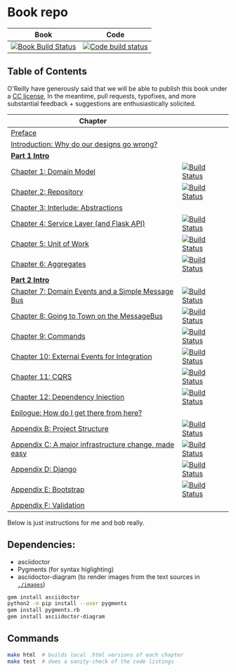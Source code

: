 # Book repo

| Book | Code |
| ---- | ---- |
| [![Book Build Status](https://travis-ci.org/cosmicpython/book.svg?branch=master)](https://travis-ci.org/cosmicpython/book) | [![Code build status](https://travis-ci.org/cosmicpython/code.svg?branch=master)](https://travis-ci.org/cosmicpython/code) |


## Table of Contents

O'Reilly have generously said that we will be able to publish this book under a [CC license](license.txt),
In the meantime, pull requests, typofixes, and more substantial feedback + suggestions are enthusiastically solicited.

| Chapter |       |
| ------- | ----- |
| [Preface](preface.asciidoc) | |
| [Introduction: Why do our designs go wrong?](introduction.asciidoc)| ||
| [**Part 1 Intro**](part1.asciidoc) | |
| [Chapter 1: Domain Model](chapter_01_domain_model.asciidoc) | [![Build Status](https://travis-ci.org/cosmicpython/code.svg?branch=chapter_01_domain_model)](https://travis-ci.org/cosmicpython/code) |
| [Chapter 2: Repository](chapter_02_repository.asciidoc) | [![Build Status](https://travis-ci.org/cosmicpython/code.svg?branch=chapter_02_repository)](https://travis-ci.org/cosmicpython/code) |
| [Chapter 3: Interlude: Abstractions](chapter_03_abstractions.asciidoc) | |
| [Chapter 4: Service Layer (and Flask API)](chapter_04_service_layer.asciidoc) | [![Build Status](https://travis-ci.org/cosmicpython/code.svg?branch=chapter_04_service_layer)](https://travis-ci.org/cosmicpython/code) |
| [Chapter 5: Unit of Work](chapter_05_uow.asciidoc) | [![Build Status](https://travis-ci.org/cosmicpython/code.svg?branch=chapter_05_uow)](https://travis-ci.org/cosmicpython/code) |
| [Chapter 6: Aggregates](chapter_06_aggregate.asciidoc) | [![Build Status](https://travis-ci.org/cosmicpython/code.svg?branch=chapter_06_aggregate)](https://travis-ci.org/cosmicpython/code) |
| [**Part 2 Intro**](part2.asciidoc) | |
| [Chapter 7: Domain Events and a Simple Message Bus](chapter_07_events_and_message_bus.asciidoc) | [![Build Status](https://travis-ci.org/cosmicpython/code.svg?branch=chapter_07_events_and_message_bus)](https://travis-ci.org/cosmicpython/code) |
| [Chapter 8: Going to Town on the MessageBus](chapter_08_all_messagebus.asciidoc) | [![Build Status](https://travis-ci.org/cosmicpython/code.svg?branch=chapter_08_all_messagebus)](https://travis-ci.org/cosmicpython/code) |
| [Chapter 9: Commands](chapter_09_commands.asciidoc) | [![Build Status](https://travis-ci.org/cosmicpython/code.svg?branch=chapter_09_commands)](https://travis-ci.org/cosmicpython/code) |
| [Chapter 10: External Events for Integration](chapter_10_external_events.asciidoc) | [![Build Status](https://travis-ci.org/cosmicpython/code.svg?branch=chapter_10_external_events.asciidoc)](https://travis-ci.org/cosmicpython/code) |
| [Chapter 11: CQRS](chapter_11_cqrs.asciidoc) | [![Build Status](https://travis-ci.org/cosmicpython/code.svg?branch=chapter_11_cqrs)](https://travis-ci.org/cosmicpython/code) |
| [Chapter 12: Dependency Injection](chapter_12_dependency_injection.asciidoc) | [![Build Status](https://travis-ci.org/cosmicpython/code.svg?branch=chapter_12_dependency_injection)](https://travis-ci.org/cosmicpython/code) |
| [Epilogue: How do I get there from here?](epilogue_1_how_to_get_there_from_here.asciidoc) | |
| [Appendix B: Project Structure](appendix_project_structure.asciidoc) | [![Build Status](https://travis-ci.org/cosmicpython/code.svg?branch=appendix_project_structure)](https://travis-ci.org/cosmicpython/code) |
| [Appendix C: A major infrastructure change, made easy](appendix_csvs.asciidoc) | [![Build Status](https://travis-ci.org/cosmicpython/code.svg?branch=appendix_csvs)](https://travis-ci.org/cosmicpython/code) |
| [Appendix D: Django](appendix_django.asciidoc) | [![Build Status](https://travis-ci.org/cosmicpython/code.svg?branch=appendix_django)](https://travis-ci.org/cosmicpython/code) |
| [Appendix E: Bootstrap](appendix_bootstrap.asciidoc) | [![Build Status](https://travis-ci.org/cosmicpython/code.svg?branch=appendix_bootstrap)](https://travis-ci.org/cosmicpython/code) |
| [Appendix F: Validation](appendix_validation.asciidoc) | |




Below is just instructions for me and bob really.

## Dependencies:

* asciidoctor
* Pygments (for syntax higlighting)
* asciidoctor-diagram (to render images from the text sources in [`./images`](./images))

```sh
gem install asciidoctor
python2 -m pip install --user pygments
gem install pygments.rb
gem install asciidoctor-diagram
```


## Commands

```sh
make html  # builds local .html versions of each chapter
make test  # does a sanity-check of the code listings
```

